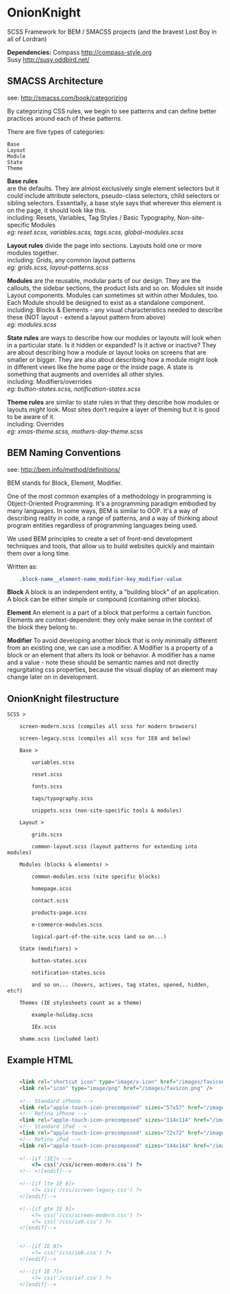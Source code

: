 OnionKnight
===========

SCSS Framework for BEM / SMACSS projects (and the bravest Lost Boy in all of Lordran)

**Dependencies:**
Compass http://compass-style.org  
Susy http://susy.oddbird.net/


SMACSS Architecture
-------------------
see: http://smacss.com/book/categorizing

By categorizing CSS rules, we begin to see patterns and can define better practices around each of these patterns.

There are five types of categories:

    Base
    Layout
    Module
    State
    Theme



**Base rules**   
are the defaults. They are almost exclusively single element selectors but it could include attribute selectors, pseudo-class selectors, child selectors or sibling selectors. Essentially, a base style says that wherever this element is on the page, it should look like this.  
including: Resets, Variables, Tag Styles / Basic Typography, Non-site-specific Modules  
*eg: reset.scss, variables.scss, tags.scss, global-modules.scss*


**Layout rules**
divide the page into sections. Layouts hold one or more modules together.  
including: Grids, any common layout patterns  
*eg: grids.scss, layout-patterns.scss*


**Modules**
are the reusable, modular parts of our design. They are the callouts, the sidebar sections, the product lists and so on. Modules sit inside Layout components. Modules can sometimes sit within other Modules, too. Each Module should be designed to exist as a standalone component.  
including: Blocks & Elements - any visual characteristics needed to describe these (NOT layout - extend a layout pattern from above)  
*eg: modules.scss*
 
 
**State rules**
are ways to describe how our modules or layouts will look when in a particular state. Is it hidden or expanded? Is it active or inactive? They are about describing how a module or layout looks on screens that are smaller or bigger. They are also about describing how a module might look in different views like the home page or the inside page. A state is something that augments and overrides all other styles.  
including: Modifiers/overrides  
*eg: button-states.scss, notification-states.scss*


**Theme rules**
are similar to state rules in that they describe how modules or layouts *might* look. Most sites don’t require a layer of theming but it is good to be aware of it.  
including: Overrides  
*eg: xmas-theme.scss, mothers-day-theme.scss*


BEM Naming Conventions
----------------------
see: http://bem.info/method/definitions/

BEM stands for Block, Element, Modifier.

One of the most common examples of a methodology in programming is Object-Oriented Programming. It's a programming paradigm embodied by many languages. In some ways, BEM is similar to OOP. It's a way of describing reality in code, a range of patterns, and a way of thinking about program entities regardless of programming languages being used.

We used BEM principles to create a set of front-end development techniques and tools, that allow us to build websites quickly and maintain them over a long time.

Written as:    

```CSS
    .block-name__element-name_modifier-key_modifier-value    
```

**Block**
A block is an independent entity, a "building block" of an application. A block can be either simple or compound (containing other blocks).

**Element**
An element is a part of a block that performs a certain function. Elements are context-dependent: they only make sense in the context of the block they belong to.


**Modifier**
To avoid developing another block that is only minimally different from an existing one, we can use a modifier. A Modifier is a property of a block or an element that alters its look or behavior. A modifier has a name and a value - note these should be semantic names and not directly regurgitating css properties, because the visual display of an element may change later on in development.


OnionKnight filestructure
-------------------------

    SCSS >

        screen-modern.scss (compiles all scss for modern browsers)

        screen-legacy.scss (compiles all scss for IE8 and below)

        Base >

            variables.scss

            reset.scss
            
            fonts.scss

            tags/typography.scss

            snippets.scss (non-site-specific tools & modules)

        Layout >

            grids.scss

            common-layout.scss (layout patterns for extending into modules)

        Modules (blocks & elements) >

            common-modules.scss (site specific blocks)

            homepage.scss

            contact.scss

            products-page.scss

            e-commerce-modules.scss

            logical-part-of-the-site.scss (and so on...)

        State (modifiers) >

            button-states.scss

            notification-states.scss

            and so on... (hovers, actives, tag states, opened, hidden, etc?)

        Themes (IE stylesheets count as a theme)

            example-holiday.scss

            IEx.scss

        shame.scss (included last)


Example HTML
-------------------------

```HTML

    <link rel="shortcut icon" type="image/x-icon" href="/images/favicon.ico" />
    <link rel="icon" type="image/png" href="/images/favicon.png" />
    
    <!-- Standard iPhone -->
    <link rel="apple-touch-icon-precomposed" sizes="57x57" href="/images/favicon-low-57.png" />
    <!-- Retina iPhone -->
    <link rel="apple-touch-icon-precomposed" sizes="114x114" href="/images/favicon-high-114.png" />
    <!-- Standard iPad -->
    <link rel="apple-touch-icon-precomposed" sizes="72x72" href="/images/favicon-low-72.png" />
    <!-- Retina iPad -->
    <link rel="apple-touch-icon-precomposed" sizes="144x144" href="/images/favicon-high-144.png" />
        
    <!--[if !IE]> -->
        <?= css('/css/screen-modern.css') ?>
    <!-- <![endif]-->

    <!--[if lte IE 8]>
        <?= css('/css/screen-legacy.css') ?>
    <![endif]-->

    <!--[if gte IE 9]>
        <?= css('/css/screen-modern.css') ?>
        <?= css('/css/ie9.css') ?>
    <![endif]-->


    <!--[if IE 8]>
        <?= css('/css/ie8.css') ?>
    <![endif]-->

    <!--[if IE 7]>
        <?= css('/css/ie7.css') ?>
    <![endif]-->
```
